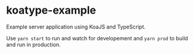 # koatype-example
Example server application using KoaJS and TypeScript.

Use `yarn start` to run and watch for developement and `yarn prod` to build and run in production.
